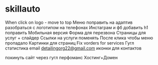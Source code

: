 # skillauto

When click on logo - move to top
Меню поправить на адаптив
разобраться с логотипом на телефонах
Инстаграм и фб добавить
h1 поправить
Мобильная версия
Форма для перезвона
Страницы для услуг + слайдер
Ссылки на услуги поменять
После клика чтобы меню пропадало
Картинки для страниц
Fix vorders for services
Гугл статистика
email  detailingorg22@gmail.com
иконки для контактов

покинуть сайт через гугл перфоманс
Хостинг+Домен